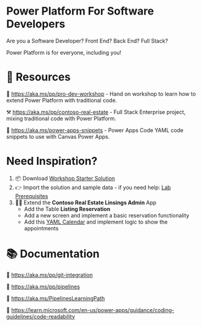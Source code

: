 # Power Platform For Software Developers

Are you a Software Developer? Front End? Back End? Full Stack?

Power Platform is for everyone, including you!

# 📖 Resources

🧪 https://aka.ms/pp/pro-dev-workshop - Hand on workshop to learn how to extend Power Platform with traditional code.

⚒️ https://aka.ms/pp/contoso-real-estate - Full Stack Enterprise project, mixing traditional code with Power Platform.

🧩 https://aka.ms/power-apps-snippets - Power Apps Code YAML code snippets to use with Canvas Power Apps.

# Need Inspiration?

1. 📦 Download [Workshop Starter Solution](https://github.com/scottdurow/power-platform-pro-dev-workshop/tree/main/WorkshopStarterSolution)
2. 👉 Import the solution and sample data - if you need help: [Lab Prerequisites](https://github.com/scottdurow/power-platform-pro-dev-workshop/blob/main/Labs/Lab%20Prerequisites.md)
3. 🧑‍💻 Extend the **Contoso Real Estate Linsings Admin** App
   - Add the Table **Listing Reservation**
   - Add a new screen and implement a basic reservation functionality
   - Add this [YAML Calendar](https://github.com/pnp/powerplatform-snippets/tree/main/power-apps/calendar/) and implement logic to show the appointments
  
# 📚 Documentation
📃 https://aka.ms/pp/git-integration

📃 https://aka.ms/pp/pipelines

📃 https://aka.ms/PipelinesLearningPath

📃 https://learn.microsoft.com/en-us/power-apps/guidance/coding-guidelines/code-readability




